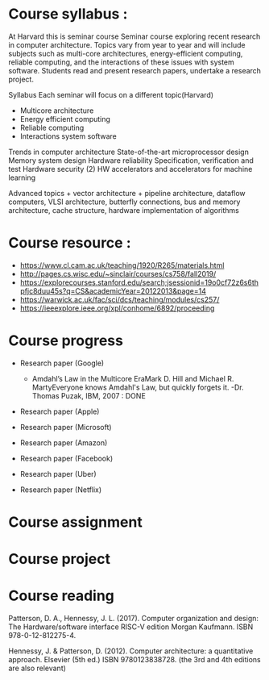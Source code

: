 # Course syllabus :
At Harvard this is seminar course 
Seminar course exploring recent research in computer architecture. Topics vary from year to year and will include subjects such as multi-core architectures, energy-efficient computing, reliable computing, and the interactions of these issues with system software. Students read and present research papers, undertake a research project.

Syllabus
Each seminar will focus on a different topic(Harvard)
+ Multicore architecture 
+ Energy efficient computing  
+ Reliable computing 
+ Interactions system software 



Trends in computer architecture
State-of-the-art microprocessor design
Memory system design
Hardware reliability
Specification, verification and test
Hardware security (2)
HW accelerators and accelerators for machine learning

Advanced topics 
    + vector architecture 
    + pipeline architecture, dataflow computers, VLSI architecture, butterfly connections, bus and memory architecture, cache structure, hardware implementation of algorithms




# Course resource : 
+ https://www.cl.cam.ac.uk/teaching/1920/R265/materials.html
+ http://pages.cs.wisc.edu/~sinclair/courses/cs758/fall2019/
+ https://explorecourses.stanford.edu/search;jsessionid=19o0cf72z6s6thpfjc8duu45s?q=CS&academicYear=20122013&page=14
+ https://warwick.ac.uk/fac/sci/dcs/teaching/modules/cs257/
+ https://ieeexplore.ieee.org/xpl/conhome/6892/proceeding


# Course progress 
+ Research paper (Google)
    + Amdahl’s Law in the Multicore EraMark D. Hill and Michael R. MartyEveryone knows Amdahl's Law, but quickly forgets it. -Dr. Thomas Puzak, IBM, 2007 : DONE 

+ Research paper (Apple)
+ Research paper (Microsoft)
+ Research paper (Amazon)
+ Research paper (Facebook)
+ Research paper (Uber)
+ Research paper (Netflix)



# Course assignment


# Course project 



# Course reading 
Patterson, D. A., Hennessy, J. L. (2017). Computer organization and design: The Hardware/software interface RISC-V edition Morgan Kaufmann. ISBN 978-0-12-812275-4.

Hennessy, J. & Patterson, D. (2012). Computer architecture: a quantitative approach. Elsevier (5th ed.) ISBN 9780123838728. (the 3rd and 4th editions are also relevant)